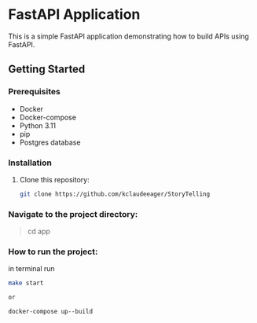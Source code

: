 # FastAPI Application

This is a simple FastAPI application demonstrating how to build APIs using FastAPI.

## Getting Started

### Prerequisites
- Docker
- Docker-compose
- Python 3.11
- pip
- Postgres database

### Installation

1. Clone this repository:

   ```bash
   git clone https://github.com/kclaudeeager/StoryTelling

### Navigate to the project directory:

> cd app

### How to run the project:

in terminal run 
   ```bash
   make start 

   or 

   docker-compose up--build